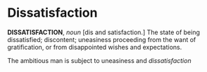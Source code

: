 # Dissatisfaction

**DISSATISFACTION**, _noun_ \[dis and satisfaction.\] The state of being dissatisfied; discontent; uneasiness proceeding from the want of gratification, or from disappointed wishes and expectations.

The ambitious man is subject to uneasiness and _dissatisfaction_